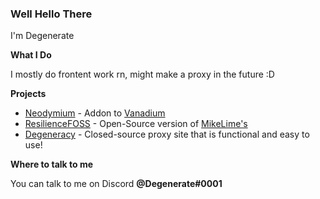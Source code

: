 ### Well Hello There

I'm Degenerate

**What I Do**

I mostly do frontent work rn, might make a proxy in the future :D

**Projects**

- [Neodymium](https://github.com/Degenerate0001/Neodymium) - Addon to [Vanadium](https://github.com/TitaniumNetwork-Dev/Vanadium)
- [ResilienceFOSS](https://github.com/Degenerate0001/ResilienceFOSS) - Open-Source version of [MikeLime's](https://github.com/MikeLime-dev)
- [Degeneracy](https://pleasedontblock.me) - Closed-source proxy site that is functional and easy to use!

**Where to talk to me**

You can talk to me on Discord **@Degenerate#0001**
